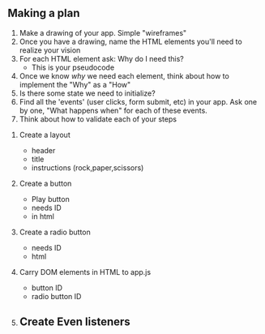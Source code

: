 ## Making a plan
1) Make a drawing of your app. Simple "wireframes"
2) Once you have a drawing, name the HTML elements you'll need to realize your vision
3) For each HTML element ask: Why do I need this?
    - This is your pseudocode
4) Once we know _why_ we need each element, think about how to implement the "Why" as a "How"
5) Is there some state we need to initialize?
6) Find all the 'events' (user clicks, form submit, etc) in your app. Ask one by one, "What happens when" for each of these events.
7) Think about how to validate each of your steps


1. Create a layout 
    - header 
    - title 
    - instructions (rock,paper,scissors)

2. Create a button
    - Play button
    - needs ID
    - in html

3. Create a radio button
    - needs ID
    - html

4. Carry DOM elements in HTML to app.js
    - button ID
    - radio button ID

5. Create Even listeners 
    - 



